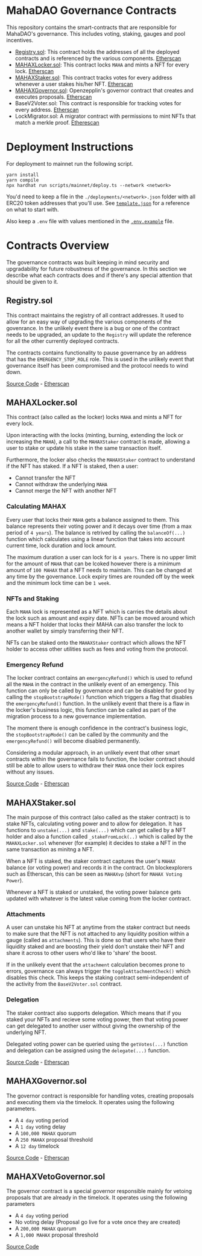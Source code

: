 # MahaDAO Governance Contracts

This repository contains the smart-contracts that are responsible for MahaDAO's governance. This includes voting, staking, gauges and pool incentives.

- [Registry.sol](#registrysol): This contract holds the addresses of all the deployed contracts and is referenced by the various components. [Etherscan](https://etherscan.io/address/0x2684861ba9dada685a11c4e9e5aed8630f08afe0)
- [MAHAXLocker.sol](#mahaxlockersol): This contract locks `MAHA` and mints a NFT for every lock. [Etherscan](https://etherscan.io/address/0xbdD8F4dAF71C2cB16ccE7e54BB81ef3cfcF5AAcb)
- [MAHAXStaker.sol](#mahaxstakersol): This contract tracks votes for every address whenever a user stakes his/her NFT. [Etherscan](https://etherscan.io/address/0x608917F8392634428Ec71C6766F3eC3f5cc8f421)
- [MAHAXGovernor.sol](#mahaxgovernorsol): Openzepplin's governor contract that creates and executes proposals. [Etherscan](https://etherscan.io/address/0xffec018583152ab5f056c5323f1f68b701bf1bc5)
- BaseV2Voter.sol: This contract is responsible for tracking votes for every address. [Etherscan](https://etherscan.io/address/0xFbbe448D38231c298E9A2251bc0c567543e2ccA6)
- LockMigrator.sol: A migrator contract with permissions to mint NFTs that match a merkle proof. [Etherescan](https://etherscan.io/address/0xb180B2e4821e99a69d19f0845D2cc572eA412481)

# Deployment Instructions

For deployment to mainnet run the following script.

```
yarn install
yarn compile
npx hardhat run scripts/mainnet/deploy.ts --network <network>
```

You'd need to keep a file in the `./deployments/<network>.json` folder with all ERC20 token addresses that you'll use. See [`template.json`](./deployments/template.json) for a reference on what to start with.

Also keep a `.env` file with values mentioned in the [`.env.example`](./.env.example) file.

# Contracts Overview

The governance contracts was built keeping in mind security and upgradability for future robustness of the governance. In this section we describe what each contracts does and if there's any special attention that should be given to it.

## Registry.sol

This contract maintains the registry of all contract addresses. It used to allow for an easy way of upgrading the various components of the govenrance. In the unlikely event there is a bug or one of the contract needs to be upgraded, an update to the `Registry` will update the reference for all the other currently deployed contracts.

The contracts contains functionality to pause governance by an address that has the `EMERGENCY_STOP_ROLE` role. This is used in the unlikely event that governance itself has been compromised and the protocol needs to wind down.

[Source Code](./contracts/Regsitry.sol) - [Etherscan](https://etherscan.io/address/0x2684861ba9dada685a11c4e9e5aed8630f08afe0)

## MAHAXLocker.sol

This contract (also called as the locker) locks `MAHA` and mints a NFT for every lock.

Upon interacting with the locks (minting, burning, extending the lock or increasing the `MAHA`), a call to the `MAHAXStaker` contract is made, allowing a user to stake or update his stake in the same transaction itself.

Furthermore, the locker also checks the `MAHAXStaker` contract to understand if the NFT has staked. If a NFT is staked, then a user:

- Cannot transfer the NFT
- Cannot withdraw the underlying `MAHA`
- Cannot merge the NFT with another NFT

### Calculating MAHAX

Every user that locks their `MAHA` gets a balance assigned to them. This balance represents their voting power and it decays over time (from a max period of `4 years`).
The balance is retrived by calling the `balanceOf(...)` function which calculates using a linear function that takes into account current time, lock duration and lock amount.

The maximum duration a user can lock for is `4 years`. There is no upper limit for the amount of `MAHA` that can be lcoked however there is a minimum amount of `100 MAHAX` that a NFT needs to maintain. This can be changed at any time by the governance. Lock expiry times are rounded off by the week and the minimum lock time can be `1 week`.

### NFTs and Staking

Each `MAHA` lock is represented as a NFT which is carries the details about the lock such as amount and expiry date. NFTs can be moved around which means a NFT holder that locks their MAHA can also transfer the lock to another wallet by simply transferring their NFT.

NFTs can be staked onto the `MAHAXStaker` contract which allows the NFT holder to access other utilities such as fees and voting from the protocol.

### Emergency Refund

The locker contract contains an `emergencyRefund()` which is used to refund all the `MAHA` in the contract in the unlikely event of an emergency. This function can only be called by governance and can be disabled for good by calling the `stopBootstrapMode()` function which triggers a flag that disables the `emergencyRefund()` function. In the unlikely event that there is a flaw in the locker's business logic, this function can be called as part of the migration process to a new governance implementation.

The moment there is enough confidence in the contract's business logic, the `stopBootstrapMode()` can be called by the community and the `emergencyRefund()` will become disabled permanently.

Considering a modular approach, in an unlikely event that other smart contracts within the governance fails to function, the locker contract should still be able to allow users to withdraw their `MAHA` once their lock expires without any issues.

[Source Code](./contracts/MAHAXLocker.sol) - [Etherscan](https://etherscan.io/address/0xbdD8F4dAF71C2cB16ccE7e54BB81ef3cfcF5AAcb)

## MAHAXStaker.sol

The main purpose of this contract (also called as the staker contract) is to stake NFTs, calculating voting power and to allow for delegation. It has functions to `unstake(...)` and `stake(...)` which can get called by a NFT holder and also a function called `_stakeFromLock(..)` which is called by the `MAHAXLocker.sol` whenever (for example) it decides to stake a NFT in the same transaction as minitng a NFT.

When a NFT is staked, the staker contract captures the user's `MAHAX` balance (or voting power) and records it in the contract. On blockexplorers such as Etherscan, this can be seen as `MAHAXvp` (short for `MAHAX Voting Power`).

Whenever a NFT is staked or unstaked, the voting power balance gets updated with whatever is the latest value coming from the locker contract.

### Attachments

A user can unstake his NFT at anytime from the staker contract but needs to make sure that the NFT is not attached to any liquidity position within a gauge (called as `attachments`). This is done so that users who have their liquidity staked and are boosting their yield don't unstake their NFT and share it across to other users who'd like to 'share' the boost.

If in the unlikely event that the `attachment` calculation becomes prone to errors, governance can always trigger the `toggleAttachmentCheck()` which disables this check. This keeps the staking contract semi-independent of the activity from the `BaseV2Voter.sol` contract.

### Delegation

The staker contract also supports delegation. Which means that if you staked your NFTs and recieve some voting power, then that voting power can get delegated to another user without giving the ownership of the underlying NFT.

Delegated voting power can be queried using the `getVotes(...)` function and delegation can be assigned using the `delegate(...)` function.

[Source Code](./contracts/MAHAXStaker.sol) - [Etherscan](https://etherscan.io/address/0x608917F8392634428Ec71C6766F3eC3f5cc8f421)

## MAHAXGovernor.sol

The governor contract is responsible for handling votes, creating proposals and executing them via the timelock. It operates using the following parameters.

- A `4 day` voting period
- A `1 day` voting delay
- A `100,000 MAHAX` quorum
- A `250 MAHAX` proposal threshold
- A `12 day` timelock

[Source Code](./contracts/MAHAXGovernor.sol) - [Etherscan](https://etherscan.io/address/0xffec018583152ab5f056c5323f1f68b701bf1bc5)

## MAHAXVetoGovernor.sol

The governor contract is a special governor responsible mainly for vetoing proposals that are already in the timelock. It operates using the following parameters

- A `4 day` voting period
- No voting delay (Proposal go live for a vote once they are created)
- A `200,000 MAHAX` quorum
- A `1,000 MAHAX` proposal threshold

[Source Code](./contracts/MAHAXVetoGovernor.sol)
